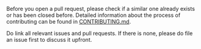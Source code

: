 Before you open a pull request, please check if a similar one already exists or has been closed before. Detailed information about the process of contributing can be found in [CONTRIBUTING.md](https://github.com/vazco/uniforms/blob/master/.github/CONTRIBUTING.md).

Do link all relevant issues and pull requests. If there is none, please do file an issue first to discuss it upfront.
